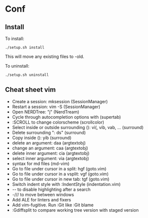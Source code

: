 # Conf

## Install

To install:
````
./setup.sh install
````
This will move any existing files to <file>-old.

To uninstall:
````
./setup.sh uninstall
````

## Cheat sheet vim

* Create a session: mksession <name> (SessionManager)
* Restart a session: vim -S <name> (SessionManager)
* Open NERDTree: "j" (NerdTream)
* Cycle through autocompletion options with <tab> (supertab)
* :SCROLL to change colorscheme (scrollcolor)
* Select inside or outside surrounding (): vi(, vib, vab, ... (surround)
* Delete surrounding ": ds" (surround)
* Copy inside (): yib (surround)
* delete an argument: daa (argtextobj)
* change an argument: caa (argtextobj)
* delete inner argument: cia (argtextobj)
* select inner argument: via (argtextobj)
* syntax for md files (md-vim)
* Go to file under cursor in a split: hgf (goto.vim)
* Go to file under cursor in a vsplit: vgf (goto.vim)
* Go to file under cursor in new tab: tgf (goto.vim)
* Switch indent style with :IndentStyle (indentation.vim)
* -- to disable highlighting after a search
* <space>-<up>/<down>/<left>/<right> to move between windows
* Add ALE for linters and fixers
* Add vim-fugitive. Run :Git <command> like :Git blame
* :Gdiffsplit to compare working tree version with staged version
